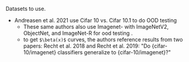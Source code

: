 Datasets to use. 

- Andreasen et al. 2021 use Cifar 10 vs. Cifar 10.1 to do OOD testing 
    - These same authors also use Imagenet- with ImageNetV2, ObjectNet, and ImageNet-R for ood testing . 
    - to get `$\beta(x)$` curves, the authors reference results from two papers: Recht et al. 2018 and Recht et al. 2019: "Do {cifar-10/imagenet} classifiers generalize to {cifar-10/imagenet}?"


